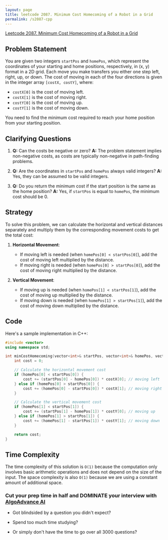 ```yaml
---
layout: page
title: leetcode 2087. Minimum Cost Homecoming of a Robot in a Grid
permalink: /s2087-cpp
---
```

[Leetcode 2087. Minimum Cost Homecoming of a Robot in a Grid](https://algoadvance.github.io/algoadvance/l2087)
## Problem Statement
You are given two integers `startPos` and `homePos`, which represent the coordinates of your starting and home positions, respectively, in (x, y) format in a 2D grid. Each move you make transfers you either one step left, right, up, or down. 
The cost of moving in each of the four directions is given in the integer array `[costX, costY]`, where:
- `costX[0]` is the cost of moving left.
- `costX[1]` is the cost of moving right.
- `costY[0]` is the cost of moving up.
- `costY[1]` is the cost of moving down.

You need to find the minimum cost required to reach your home position from your starting position.

## Clarifying Questions
1. **Q:** Can the costs be negative or zero?
   **A:** The problem statement implies non-negative costs, as costs are typically non-negative in path-finding problems.
   
2. **Q:** Are the coordinates in `startPos` and `homePos` always valid integers?
   **A:** Yes, they can be assumed to be valid integers.

3. **Q:** Do you return the minimum cost if the start position is the same as the home position?
   **A:** Yes, if `startPos` is equal to `homePos`, the minimum cost should be 0.

## Strategy
To solve this problem, we can calculate the horizontal and vertical distances separately and multiply them by the corresponding movement costs to get the total cost:

1. **Horizontal Movement**:
    - If moving left is needed (when `homePos[0] < startPos[0]`), add the cost of moving left multiplied by the distance.
    - If moving right is needed (when `homePos[0] > startPos[0]`), add the cost of moving right multiplied by the distance.

2. **Vertical Movement**:
    - If moving up is needed (when `homePos[1] < startPos[1]`), add the cost of moving up multiplied by the distance.
    - If moving down is needed (when `homePos[1] > startPos[1]`), add the cost of moving down multiplied by the distance.

## Code
Here's a sample implementation in C++:

```cpp
#include <vector>
using namespace std;

int minCostHomecoming(vector<int>& startPos, vector<int>& homePos, vector<int>& costX, vector<int>& costY) {
    int cost = 0;

    // Calculate the horizontal movement cost
    if (homePos[0] < startPos[0]) {
        cost += (startPos[0] - homePos[0]) * costX[0]; // moving left
    } else if (homePos[0] > startPos[0]) {
        cost += (homePos[0] - startPos[0]) * costX[1]; // moving right
    }

    // Calculate the vertical movement cost
    if (homePos[1] < startPos[1]) {
        cost += (startPos[1] - homePos[1]) * costY[0]; // moving up
    } else if (homePos[1] > startPos[1]) {
        cost += (homePos[1] - startPos[1]) * costY[1]; // moving down
    }

    return cost;
}
```

## Time Complexity
The time complexity of this solution is `O(1)` because the computation only involves basic arithmetic operations and does not depend on the size of the input. The space complexity is also `O(1)` because we are using a constant amount of additional space.


### Cut your prep time in half and DOMINATE your interview with [AlgoAdvance AI](https://algoAdvance.com)

- Got blindsided by a question you didn't expect?

- Spend too much time studying?

- Or simply don't have the time to go over all 3000 questions?

